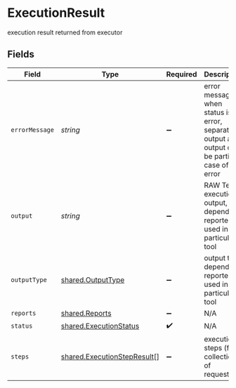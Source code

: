 # ExecutionResult

execution result returned from executor


## Fields

| Field                                                                                            | Type                                                                                             | Required                                                                                         | Description                                                                                      |
| ------------------------------------------------------------------------------------------------ | ------------------------------------------------------------------------------------------------ | ------------------------------------------------------------------------------------------------ | ------------------------------------------------------------------------------------------------ |
| `errorMessage`                                                                                   | *string*                                                                                         | :heavy_minus_sign:                                                                               | error message when status is error, separate to output as output can be partial in case of error |
| `output`                                                                                         | *string*                                                                                         | :heavy_minus_sign:                                                                               | RAW Test execution output, depends of reporter used in particular tool                           |
| `outputType`                                                                                     | [shared.OutputType](../../models/shared/outputtype.md)                                           | :heavy_minus_sign:                                                                               | output type depends of reporter used in particular tool                                          |
| `reports`                                                                                        | [shared.Reports](../../models/shared/reports.md)                                                 | :heavy_minus_sign:                                                                               | N/A                                                                                              |
| `status`                                                                                         | [shared.ExecutionStatus](../../models/shared/executionstatus.md)                                 | :heavy_check_mark:                                                                               | N/A                                                                                              |
| `steps`                                                                                          | [shared.ExecutionStepResult](../../models/shared/executionstepresult.md)[]                       | :heavy_minus_sign:                                                                               | execution steps (for collection of requests)                                                     |